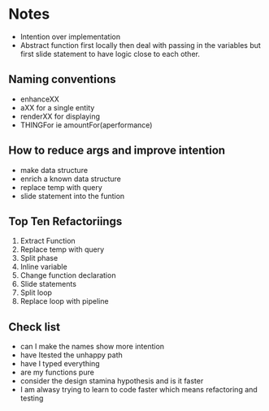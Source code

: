 # Notes
- Intention over implementation
- Abstract function first locally then deal with passing in the variables but first slide statement to have logic close to each other.

## Naming conventions
- enhanceXX
- aXX for a single entity
- renderXX for displaying
- THINGFor ie amountFor(aperformance)

## How to reduce args and improve intention 
- make data structure
- enrich a known data structure
- replace temp with query
- slide statement into the funtion 


## Top Ten Refactoriings
1. Extract Function
2. Replace temp with query
3. Split phase
4. Inline variable
5. Change function declaration 
6. Slide statements
7. Split loop
8. Replace loop with pipeline


## Check list
- can I make the names show more intention
- have Itested the unhappy path
- have I typed everything
- are my functions pure
- consider the design stamina hypothesis and is it faster
- I am alwasy trying to learn to code faster which means refactoring and testing    